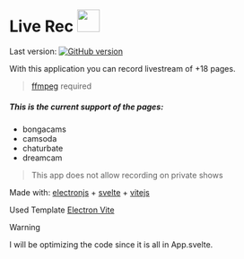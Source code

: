
# Live Rec <img src="https://github.com/user-attachments/assets/2978fd6b-6846-4ebb-9eb6-6e2b5386fd10" width="40"/>

Last version: [![GitHub version](https://badge.fury.io/gh/Naereen%2FStrapDown.js.svg)](https://github.com/TokyoTF/live-rec)

With this application you can record livestream of +18 pages. 

> [ffmpeg](https://github.com/BtbN/FFmpeg-Builds/releases) required

##### This is the current support of the pages:

* bongacams
* camsoda
* chaturbate
* dreamcam


> This app does not allow recording on private shows

Made with: [electronjs](https://electronjs.org/) + [svelte](https://svelte.dev/) + [vitejs](https://vitejs.dev/)

Used Template [Electron Vite](https://electron-vite.org/)

> [!WARNING]
> I will be optimizing the code since it is all in App.svelte.

